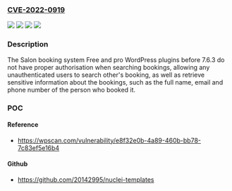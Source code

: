 ### [CVE-2022-0919](https://cve.mitre.org/cgi-bin/cvename.cgi?name=CVE-2022-0919)
![](https://img.shields.io/static/v1?label=Product&message=Salon%20Booking%20System%20Pro&color=blue)
![](https://img.shields.io/static/v1?label=Product&message=Salon%20booking%20system&color=blue)
![](https://img.shields.io/static/v1?label=Version&message=7.6.3%3C%207.6.3%20&color=brighgreen)
![](https://img.shields.io/static/v1?label=Vulnerability&message=CWE-862%20Missing%20Authorization&color=brighgreen)

### Description

The Salon booking system Free and pro WordPress plugins before 7.6.3 do not have proper authorisation when searching bookings, allowing any unauthenticated users to search other's booking, as well as retrieve sensitive information about the bookings, such as the full name, email and phone number of the person who booked it.

### POC

#### Reference
- https://wpscan.com/vulnerability/e8f32e0b-4a89-460b-bb78-7c83ef5e16b4

#### Github
- https://github.com/20142995/nuclei-templates

